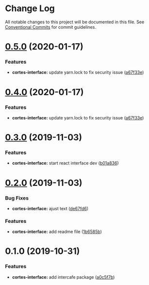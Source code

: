 # Change Log

All notable changes to this project will be documented in this file.
See [Conventional Commits](https://conventionalcommits.org) for commit guidelines.

# [0.5.0](https://github.com/birapjr/cortes/compare/cortes-interface@0.3.0...cortes-interface@0.5.0) (2020-01-17)


### Features

* **cortes-interface:** update yarn.lock to fix security issue ([a67f33e](https://github.com/birapjr/cortes/commit/a67f33e59dc466374173d55a5c50273a15729c20))





# [0.4.0](https://github.com/birapjr/cortes/compare/cortes-interface@0.3.0...cortes-interface@0.4.0) (2020-01-17)


### Features

* **cortes-interface:** update yarn.lock to fix security issue ([a67f33e](https://github.com/birapjr/cortes/commit/a67f33e59dc466374173d55a5c50273a15729c20))





# [0.3.0](https://github.com/birapjr/cortes/compare/cortes-interface@0.2.0...cortes-interface@0.3.0) (2019-11-03)


### Features

* **cortes-interface:** start react interface dev ([b01a836](https://github.com/birapjr/cortes/commit/b01a83606ec37dc22edffa182414490928b1e548))





# [0.2.0](https://github.com/birapjr/cortes/compare/cortes-interface@0.1.0...cortes-interface@0.2.0) (2019-11-03)


### Bug Fixes

* **cortes-interface:** ajust text ([de67fd6](https://github.com/birapjr/cortes/commit/de67fd617f44251465044de5f9a5334e7949e25d))


### Features

* **cortes-interface:** add readme file ([1b6585b](https://github.com/birapjr/cortes/commit/1b6585b982065fa13eb894aa490a44ba5eabd12a))





# 0.1.0 (2019-10-31)


### Features

* **cortes-interface:** add intercafe package ([a0c5f7b](https://github.com/birapjr/cortes/commit/a0c5f7b))
